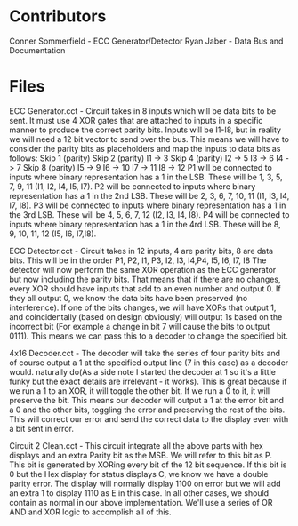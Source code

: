 # Contributors

Conner Sommerfield - ECC Generator/Detector
Ryan Jaber - Data Bus and Documentation

# Files

ECC Generator.cct - Circuit takes in 8 inputs which will be data bits to be sent. It must use 4 XOR gates that are attached to inputs in a specific manner to produce
the correct parity bits. Inputs will be I1-I8, but in reality we will need a 12 bit vector to send over the bus. This means we will have to consider the parity bits as 
placeholders and map the inputs to data bits as follows:
    Skip 1 (parity)
    Skip 2 (parity)
    I1 -> 3
    Skip 4 (parity)
    I2 -> 5
    I3 -> 6
    I4 -> 7
    Skip 8 (parity)
    I5 -> 9
    I6 -> 10
    I7 -> 11
    I8 -> 12
P1 will be connected to inputs where binary representation  has a 1 in the LSB. These will be 1, 3, 5, 7, 9, 11 (I1, I2, I4, I5, I7). 
P2 will be connected to inputs where binary representation has a 1 in the 2nd LSB. These will be 2, 3, 6, 7, 10, 11 (I1, I3, I4, I7, I8). 
P3 will be connected to inputs where binary representation has a 1 in the 3rd LSB. These will be 4, 5, 6, 7, 12 (I2, I3, I4, I8).
P4 will be connected to inputs where binary representation has a 1 in the 4rd LSB. These will be 8, 9, 10, 11, 12 (I5, I6, I7,I8).

ECC Detector.cct - Circuit takes in 12 inputs, 4 are parity bits, 8 are data bits. This will be in the order P1, P2, I1, P3, I2, I3, I4,P4, I5, I6, I7, I8
The detector will now perform the same XOR operation as the ECC generator but now including the parity bits. That means that if there are no changes, every
XOR should have inputs that add to an even number and output 0. If they all output 0, we know the data bits have been preserved (no interference). If one of the 
bits changes, we will have XORs that output 1, and coincidentally (based on design obviously) will output 1s based on the incorrect bit (For example a change in 
bit 7 will cause the bits to output 0111). This means we can pass this to a decoder to change the specified bit.

4x16 Decoder.cct - The decoder will take the series of four parity bits and of course output a 1 at the specified output line (7 in this case) as a decoder would.
naturally do(As a side note I started the decoder at 1 so it's a little funky but the exact details are irrelevant - it works). This is great because if we run a 1
to an XOR, it will toggle the other bit. If we run a 0 to it, it will preserve the bit. This means our decoder will output a 1 at the error bit and a 0 and the other
bits, toggling the error and preserving the rest of the bits. This will correct our error and send the correct data to the display even with a bit sent in error.

Circuit 2 Clean.cct - This circuit integrate all the above parts with hex displays and an extra Parity bit as the MSB. We will refer to this bit as P. This bit is 
generated by XORing every bit of the 12 bit sequence. If this bit is 0 but the Hex display for status displays C, we know we have a double parity error. 
The display will normally display 1100 on error but we will add an extra 1 to display 1110 as E in this case. In all other cases, we should contain as normal in our
above implementation. We'll use a series of OR AND and XOR logic to accomplish all of this.

